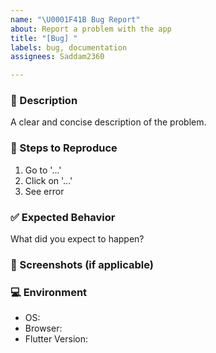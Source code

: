 ```yaml
---
name: "\U0001F41B Bug Report"
about: Report a problem with the app
title: "[Bug] "
labels: bug, documentation
assignees: Saddam2360

---
```


### 📝 Description
A clear and concise description of the problem.

### 🔁 Steps to Reproduce
1. Go to '...'
2. Click on '...'
3. See error

### ✅ Expected Behavior
What did you expect to happen?

### 📸 Screenshots (if applicable)

### 💻 Environment
- OS:
- Browser:
- Flutter Version:
